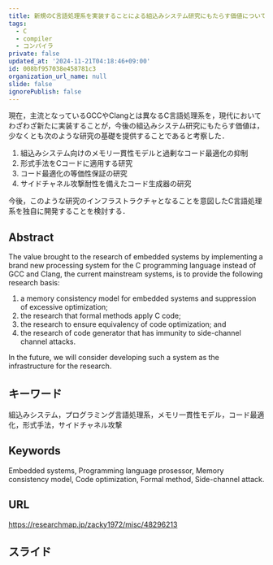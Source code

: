 ```yaml
---
title: 新規のC言語処理系を実装することによる組込みシステム研究にもたらす価値についての考察
tags:
  - C
  - compiler
  - コンパイラ
private: false
updated_at: '2024-11-21T04:18:46+09:00'
id: 008bf957038e458781c3
organization_url_name: null
slide: false
ignorePublish: false
---
```

現在，主流となっているGCCやClangとは異なるC言語処理系を，現代においてわざわざ新たに実装することが，今後の組込みシステム研究にもたらす価値は，少なくとも次のような研究の基礎を提供することであると考察した．

1. 組込みシステム向けのメモリ一貫性モデルと過剰なコード最適化の抑制 
2. 形式手法をCコードに適用する研究 
3. コード最適化の等価性保証の研究 
4. サイドチャネル攻撃耐性を備えたコード生成器の研究

今後，このような研究のインフラストラクチャとなることを意図したC言語処理系を独自に開発することを検討する．

## Abstract

The value brought to the research of embedded systems by implementing a brand new processing system for the C programming language instead of GCC and Clang, the current mainstream systems, 
is to provide the following research basis: 

1. a memory consistency model for embedded systems and suppression of excessive optimization; 
2. the research that formal methods apply C code; 
3. the research to ensure equivalency of code optimization; and 
4. the research of code generator that has immunity to side-channel channel attacks. 

In the future, we will consider developing such a system as the infrastructure for the research.

## キーワード

組込みシステム，プログラミング言語処理系，メモリ一貫性モデル，コード最適化，形式手法，サイドチャネル攻撃

## Keywords

Embedded systems, Programming language prosessor, Memory consistency model, Code optimization, Formal method, Side-channel attack.

## URL

https://researchmap.jp/zacky1972/misc/48296213

## スライド

<script defer class="speakerdeck-embed" data-id="1f7a4cd548da4edcacfde77b4c2ec056" data-ratio="1.7777777777777777" src="//speakerdeck.com/assets/embed.js"></script>
